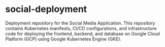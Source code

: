 # social-deployment
Deployment repository for the Social Media Application. This repository contains Kubernetes manifests, CI/CD configurations, and infrastructure code for deploying the frontend, backend, and database on Google Cloud Platform (GCP) using Google Kubernetes Engine (GKE).
